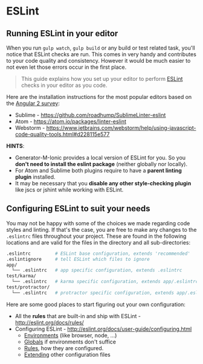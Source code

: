 # ESLint

## Running ESLint in your editor
When you run `gulp watch`, `gulp build` or any build or test related task, you'll notice that ESLint checks are run. This comes in very handy and contributes to your code quality and consistency. However it would be much easier to not even let those errors occur in the first place.

> This guide explains how you set up your editor to perform [ESLint](http://eslint.org/) checks in your editor as you code.

Here are the installation instructions for the most popular editors based on the [Angular 2 survey](http://angularjs.blogspot.de/2015/09/angular-2-survey-results.html):
- Sublime - https://github.com/roadhump/SublimeLinter-eslint
- Atom - https://atom.io/packages/linter-eslint
- Webstorm - https://www.jetbrains.com/webstorm/help/using-javascript-code-quality-tools.html#d228115e577

**HINTS**:  
- Generator-M-Ionic provides a local version of ESLint for you. So you **don't need to install the eslint package** (neither globally nor locally).
- For Atom and Sublime both plugins require to have a **parent linting plugin** installed.
- It may be necessary that you **disable any other style-checking plugin** like jscs or jshint while working with ESLint.

## Configuring ESLint to suit your needs
You may not be happy with some of the choices we made regarding code styles and linting. If that's the case, you are free to make any changes to the `.eslintrc` files throughout your project. These are found in the following locations and are valid for the files in the directory and all sub-directories:

```sh
.eslintrc         # ESLint base configuration, extends 'recommended'
.eslintignore     # tell ESLint which files to ignore
app/
  └── .eslintrc   # app specific configuration, extends .eslintrc
test/karma/
  └── .eslintrc   # karma specific configuration, extends app/.eslintrc
test/protractor/
  └── .eslintrc   # protractor specific configuration, extends app/.eslintrc
```

Here are some good places to start figuring out your own configuration:
- All the **rules** that are built-in and ship with ESLint - http://eslint.org/docs/rules/
- Configuring ESLint - http://eslint.org/docs/user-guide/configuring.html
  - [Environments](http://eslint.org/docs/user-guide/configuring.html#specifying-environments) (like browser, node, ...)
  - [Globals](http://eslint.org/docs/user-guide/configuring.html#specifying-environments) if environments don't suffice
  - [Rules](http://eslint.org/docs/user-guide/configuring.html#configuring-rules), how they are configured.
  - [Extending](http://eslint.org/docs/user-guide/configuring.html#extending-configuration-files) other configuration files
